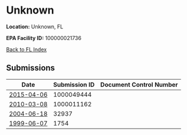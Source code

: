 # Unknown

**Location:** Unknown, FL

**EPA Facility ID:** 100000021736

[Back to FL Index](../../index.md)

## Submissions

| Date | Submission ID | Document Control Number |
|------|--------------|-------------------------|
| [2015-04-06](submissions/1000049444.md) | 1000049444 |  |
| [2010-03-08](submissions/1000011162.md) | 1000011162 |  |
| [2004-06-18](submissions/32937.md) | 32937 |  |
| [1999-06-07](submissions/1754.md) | 1754 |  |
